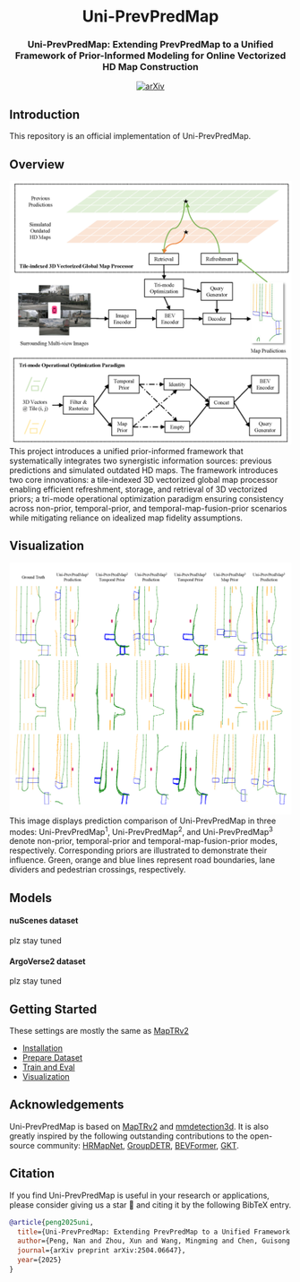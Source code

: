 <div align="center">
  <h1>Uni-PrevPredMap</h1>
  
  <h3> Uni-PrevPredMap: Extending PrevPredMap to a Unified Framework of Prior-Informed Modeling for Online Vectorized HD Map Construction </h3>
  
  [![arXiv](https://img.shields.io/badge/arXiv-Paper-<COLOR>.svg)](https://arxiv.org/abs/2504.06647)
  
</div>

## Introduction
This repository is an official implementation of Uni-PrevPredMap.

## Overview
![overview](assets/overview_v2.png "overview")
This project introduces a unified prior-informed framework that systematically integrates two synergistic information sources: previous predictions and simulated outdated HD maps. The framework introduces two core innovations: a tile-indexed 3D vectorized global map processor enabling efficient refreshment, storage, and retrieval of 3D vectorized priors; a tri-mode operational optimization paradigm ensuring consistency across non-prior, temporal-prior, and temporal-map-fusion-prior scenarios while mitigating reliance on idealized map fidelity assumptions. 

## Visualization
![qa](assets/qa_v3.png "qa")
This image displays prediction comparison of Uni-PrevPredMap in three modes: Uni-PrevPredMap<sup>1</sup>, Uni-PrevPredMap<sup>2</sup>, and Uni-PrevPredMap<sup>3</sup> denote non-prior, temporal-prior and temporal-map-fusion-prior modes, respectively. Corresponding priors are illustrated to demonstrate their influence. Green, orange and blue lines represent road boundaries, lane dividers and pedestrian crossings, respectively.

## Models

#### nuScenes dataset

plz stay tuned

#### ArgoVerse2 dataset

plz stay tuned

## Getting Started
These settings are mostly the same as [MapTRv2](https://github.com/hustvl/MapTR/tree/maptrv2)
- [Installation](docs/install.md)
- [Prepare Dataset](docs/prepare_dataset.md)
- [Train and Eval](docs/train_eval.md)
- [Visualization](docs/visualization.md)

## Acknowledgements

Uni-PrevPredMap is based on [MapTRv2](https://github.com/hustvl/MapTR/tree/maptrv2) and [mmdetection3d](https://github.com/open-mmlab/mmdetection3d). It is also greatly inspired by the following outstanding contributions to the open-source community: [HRMapNet](https://github.com/HXMap/HRMapNet), [GroupDETR](https://github.com/Atten4Vis/GroupDETR), [BEVFormer](https://github.com/fundamentalvision/BEVFormer), [GKT](https://github.com/hustvl/GKT).

## Citation
If you find Uni-PrevPredMap is useful in your research or applications, please consider giving us a star 🌟 and citing it by the following BibTeX entry.
```bibtex
@article{peng2025uni,
  title={Uni-PrevPredMap: Extending PrevPredMap to a Unified Framework of Prior-Informed Modeling for Online Vectorized HD Map Construction},
  author={Peng, Nan and Zhou, Xun and Wang, Mingming and Chen, Guisong and Xu, Wenqi},
  journal={arXiv preprint arXiv:2504.06647},
  year={2025}
}
```
